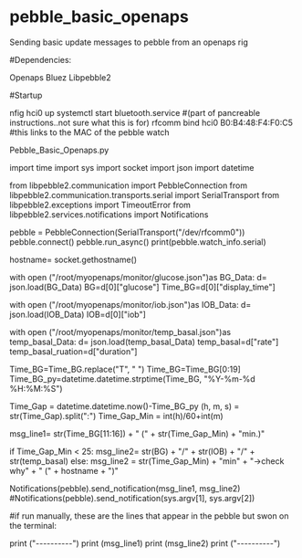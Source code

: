 # pebble_basic_openaps
Sending basic update messages to pebble from an openaps rig

#Dependencies:

Openaps
Bluez
Libpebble2

#Startup

nfig hci0 up
systemctl start bluetooth.service #(part of pancreable instructions..not sure what this is for)
rfcomm bind hci0 B0:B4:48:F4:F0:C5 #this links to the MAC of the pebble watch

Pebble_Basic_Openaps.py


import time
import sys
import socket
import json
import datetime

from libpebble2.communication import PebbleConnection
from libpebble2.communication.transports.serial import SerialTransport
from libpebble2.exceptions import TimeoutError
from libpebble2.services.notifications import Notifications


pebble = PebbleConnection(SerialTransport("/dev/rfcomm0"))
pebble.connect()
pebble.run_async()
print(pebble.watch_info.serial)

hostname= socket.gethostname()

with open ("/root/myopenaps/monitor/glucose.json")as BG_Data:
        d= json.load(BG_Data)
        BG=d[0]["glucose"]
        Time_BG=d[0]["display_time"]

with open ("/root/myopenaps/monitor/iob.json")as IOB_Data:
        d= json.load(IOB_Data)
        IOB=d[0]["iob"]

with open ("/root/myopenaps/monitor/temp_basal.json")as temp_basal_Data:
        d= json.load(temp_basal_Data)
        temp_basal=d["rate"]
        temp_basal_ruation=d["duration"]


Time_BG=Time_BG.replace("T", " ")
Time_BG=Time_BG[0:19]
Time_BG_py=datetime.datetime.strptime(Time_BG, "%Y-%m-%d %H:%M:%S")


Time_Gap = datetime.datetime.now()-Time_BG_py
(h, m, s) = str(Time_Gap).split(":")
Time_Gap_Min = int(h)/60+int(m)


msg_line1= str(Time_BG[11:16]) + " (" + str(Time_Gap_Min) + "min.)"

if Time_Gap_Min < 25:
        msg_line2= str(BG) + "/" + str(IOB) + "/" + str(temp_basal)
else:
        msg_line2 = str(Time_Gap_Min) + "min" + "->check why" + " (" + hostname + ")"

Notifications(pebble).send_notification(msg_line1, msg_line2)
#Notifications(pebble).send_notification(sys.argv[1], sys.argv[2])

#if run manually, these are the lines that appear in the pebble but swon on the terminal:

print ("----------")
print (msg_line1)
print (msg_line2)
print ("----------")
